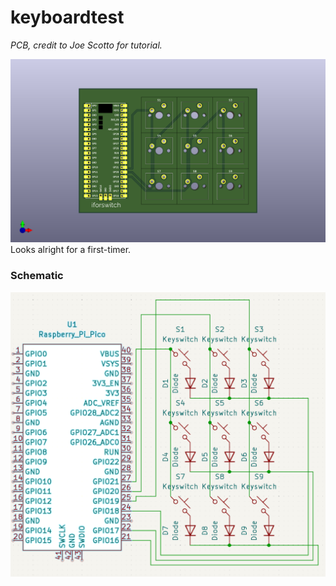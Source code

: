 # keyboardtest

*PCB, credit to Joe Scotto for tutorial.*

![](docs/keyboardtest.png)
Looks alright for a first-timer.

### Schematic
![](docs/schematic.png)
